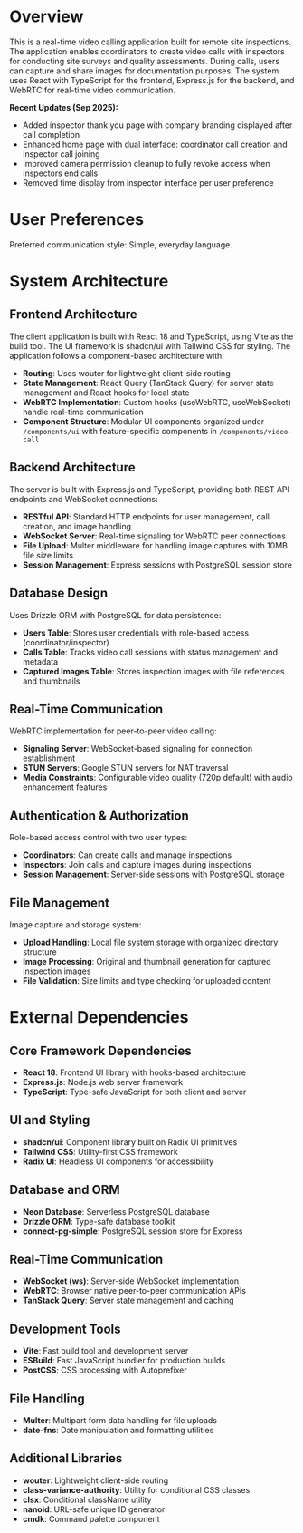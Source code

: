 # Overview

This is a real-time video calling application built for remote site inspections. The application enables coordinators to create video calls with inspectors for conducting site surveys and quality assessments. During calls, users can capture and share images for documentation purposes. The system uses React with TypeScript for the frontend, Express.js for the backend, and WebRTC for real-time video communication.

**Recent Updates (Sep 2025):**
- Added inspector thank you page with company branding displayed after call completion
- Enhanced home page with dual interface: coordinator call creation and inspector call joining
- Improved camera permission cleanup to fully revoke access when inspectors end calls
- Removed time display from inspector interface per user preference

# User Preferences

Preferred communication style: Simple, everyday language.

# System Architecture

## Frontend Architecture
The client application is built with React 18 and TypeScript, using Vite as the build tool. The UI framework is shadcn/ui with Tailwind CSS for styling. The application follows a component-based architecture with:

- **Routing**: Uses wouter for lightweight client-side routing
- **State Management**: React Query (TanStack Query) for server state management and React hooks for local state
- **WebRTC Implementation**: Custom hooks (useWebRTC, useWebSocket) handle real-time communication
- **Component Structure**: Modular UI components organized under `/components/ui` with feature-specific components in `/components/video-call`

## Backend Architecture
The server is built with Express.js and TypeScript, providing both REST API endpoints and WebSocket connections:

- **RESTful API**: Standard HTTP endpoints for user management, call creation, and image handling
- **WebSocket Server**: Real-time signaling for WebRTC peer connections
- **File Upload**: Multer middleware for handling image captures with 10MB file size limits
- **Session Management**: Express sessions with PostgreSQL session store

## Database Design
Uses Drizzle ORM with PostgreSQL for data persistence:

- **Users Table**: Stores user credentials with role-based access (coordinator/inspector)
- **Calls Table**: Tracks video call sessions with status management and metadata
- **Captured Images Table**: Stores inspection images with file references and thumbnails

## Real-Time Communication
WebRTC implementation for peer-to-peer video calling:

- **Signaling Server**: WebSocket-based signaling for connection establishment
- **STUN Servers**: Google STUN servers for NAT traversal
- **Media Constraints**: Configurable video quality (720p default) with audio enhancement features

## Authentication & Authorization
Role-based access control with two user types:

- **Coordinators**: Can create calls and manage inspections
- **Inspectors**: Join calls and capture images during inspections
- **Session Management**: Server-side sessions with PostgreSQL storage

## File Management
Image capture and storage system:

- **Upload Handling**: Local file system storage with organized directory structure
- **Image Processing**: Original and thumbnail generation for captured inspection images
- **File Validation**: Size limits and type checking for uploaded content

# External Dependencies

## Core Framework Dependencies
- **React 18**: Frontend UI library with hooks-based architecture
- **Express.js**: Node.js web server framework
- **TypeScript**: Type-safe JavaScript for both client and server

## UI and Styling
- **shadcn/ui**: Component library built on Radix UI primitives
- **Tailwind CSS**: Utility-first CSS framework
- **Radix UI**: Headless UI components for accessibility

## Database and ORM
- **Neon Database**: Serverless PostgreSQL database
- **Drizzle ORM**: Type-safe database toolkit
- **connect-pg-simple**: PostgreSQL session store for Express

## Real-Time Communication
- **WebSocket (ws)**: Server-side WebSocket implementation
- **WebRTC**: Browser native peer-to-peer communication APIs
- **TanStack Query**: Server state management and caching

## Development Tools
- **Vite**: Fast build tool and development server
- **ESBuild**: Fast JavaScript bundler for production builds
- **PostCSS**: CSS processing with Autoprefixer

## File Handling
- **Multer**: Multipart form data handling for file uploads
- **date-fns**: Date manipulation and formatting utilities

## Additional Libraries
- **wouter**: Lightweight client-side routing
- **class-variance-authority**: Utility for conditional CSS classes
- **clsx**: Conditional className utility
- **nanoid**: URL-safe unique ID generator
- **cmdk**: Command palette component